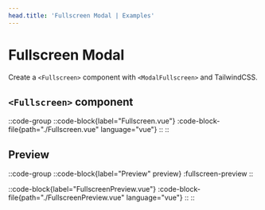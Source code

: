 ```yaml
---
head.title: 'Fullscreen Modal | Examples'
---
```


# Fullscreen Modal

Create a `<Fullscreen>` component with `<ModalFullscreen>` and TailwindCSS.

## `<Fullscreen>` component

::code-group
  ::code-block{label="Fullscreen.vue"}
    :code-block-file{path="./Fullscreen.vue" language="vue"}
  ::
::


## Preview

::code-group
  ::code-block{label="Preview" preview}
    :fullscreen-preview
  ::

  ::code-block{label="FullscreenPreview.vue"}
    :code-block-file{path="./FullscreenPreview.vue" language="vue"}
  ::
::